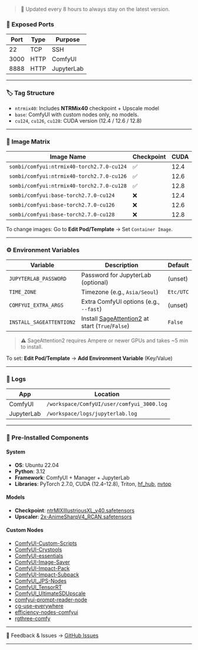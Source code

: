 > 🔄 Updated every 8 hours to always stay on the latest version.

### 🔌 Exposed Ports

| Port | Type | Purpose    |
| ---- | ---- | ---------- |
| 22   | TCP  | SSH        |
| 3000 | HTTP | ComfyUI    |
| 8888 | HTTP | JupyterLab |

---

### 🏷️ Tag Structure

* `ntrmix40`: Includes **NTRMix40** checkpoint + Upscale model
* `base`: ComfyUI with custom nodes only, no models.
* `cu124`, `cu126`, `cu128`: CUDA version (12.4 / 12.6 / 12.8)

---

### 🧱 Image Matrix

| Image Name                  | Checkpoint | CUDA |
| --------------------------- | ---------- | ---- |
| `sombi/comfyui:ntrmix40-torch2.7.0-cu124` | ✅          | 12.4 |
| `sombi/comfyui:ntrmix40-torch2.7.0-cu126` | ✅          | 12.6 |
| `sombi/comfyui:ntrmix40-torch2.7.0-cu128` | ✅          | 12.8 |
| `sombi/comfyui:base-torch2.7.0-cu124`     | ❌          | 12.4 |
| `sombi/comfyui:base-torch2.7.0-cu126`     | ❌          | 12.6 |
| `sombi/comfyui:base-torch2.7.0-cu128`     | ❌          | 12.8 |

To change images: Go to **Edit Pod/Template** → Set `Container Image`.

---

### ⚙️ Environment Variables

| Variable                 | Description                                                                                 | Default   |
| ------------------------ | ------------------------------------------------------------------------------------------- | --------- |
| `JUPYTERLAB_PASSWORD`    | Password for JupyterLab (optional)                                                          | (unset)   |
| `TIME_ZONE`              | Timezone (e.g., `Asia/Seoul`)                                                               | `Etc/UTC` |
| `COMFYUI_EXTRA_ARGS`     | Extra ComfyUI options (e.g., `--fast`)                                                      | (unset)   |
| `INSTALL_SAGEATTENTION2` | Install [SageAttention2](https://github.com/thu-ml/SageAttention) at start (`True`/`False`) | `False`   |

> ⚠️ SageAttention2 requires Ampere or newer GPUs and takes \~5 min to install.

To set: **Edit Pod/Template** → **Add Environment Variable** (Key/Value)

---

### 📁 Logs

| App        | Location                                   |
| ---------- | ------------------------------------------ |
| ComfyUI    | `/workspace/ComfyUI/user/comfyui_3000.log` |
| JupyterLab | `/workspace/logs/jupyterlab.log`           |

---

### 🧩 Pre-Installed Components

#### System

* **OS**: Ubuntu 22.04
* **Python**: 3.12
* **Framework**: ComfyUI + Manager + JupyterLab
* **Libraries**: PyTorch 2.7.0, CUDA (12.4–12.8), Triton, [hf\_hub](https://huggingface.co/docs/huggingface_hub), [nvtop](https://github.com/Syllo/nvtop)

#### Models

* **Checkpoint**: [ntrMIXIllustriousXL_v40.safetensors](https://civitai.com/models/926443?modelVersionId=1061268)
* **Upscaler**: [2x-AnimeSharpV4_RCAN.safetensors](https://huggingface.co/Kim2091/2x-AnimeSharpV4)

#### Custom Nodes

* [ComfyUI-Custom-Scripts](https://github.com/pythongosssss/ComfyUI-Custom-Scripts)
* [ComfyUI-Crystools](https://github.com/crystian/ComfyUI-Crystools)
* [ComfyUI-essentials](https://github.com/cubiq/ComfyUI_essentials)
* [ComfyUI-Image-Saver](https://github.com/alexopus/ComfyUI-Image-Saver)
* [ComfyUI-Impact-Pack](https://github.com/ltdrdata/ComfyUI-Impact-Pack)
* [ComfyUI-Impact-Subpack](https://github.com/ltdrdata/ComfyUI-Impact-Subpack)
* [ComfyUI\_JPS-Nodes](https://github.com/JPS-GER/ComfyUI_JPS-Nodes)
* [ComfyUI\_TensorRT](https://github.com/comfyanonymous/ComfyUI_TensorRT)
* [ComfyUI\_UltimateSDUpscale](https://github.com/ssitu/ComfyUI_UltimateSDUpscale)
* [comfyui-prompt-reader-node](https://github.com/receyuki/comfyui-prompt-reader-node)
* [cg-use-everywhere](https://github.com/chrisgoringe/cg-use-everywhere)
* [efficiency-nodes-comfyui](https://github.com/jags111/efficiency-nodes-comfyui)
* [rgthree-comfy](https://github.com/rgthree/rgthree-comfy)

---

💬 Feedback & Issues → [GitHub Issues](https://github.com/somb1/ComfyUI-Docker-RP/issues)

---
